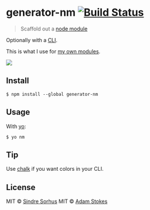 # generator-nm [![Build Status](https://travis-ci.org/battlemidget/generator-nm.svg?branch=master)](https://travis-ci.org/battlemidget/generator-nm)

> Scaffold out a [node module](https://github.com/battlemidget/generator-nm)

Optionally with a [CLI](http://en.wikipedia.org/wiki/Command-line_interface).

This is what I use for [my own modules](https://www.npmjs.com/~battlemidget).

![](screenshot.png)


## Install

```
$ npm install --global generator-nm
```


## Usage

With [yo](https://github.com/yeoman/yo):

```
$ yo nm
```


## Tip

Use [chalk](https://github.com/sindresorhus/chalk) if you want colors in your CLI.


## License

MIT © [Sindre Sorhus](http://sindresorhus.com)
MIT © [Adam Stokes](http://astokes.org)

